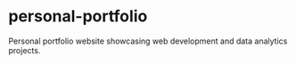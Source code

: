 # personal-portfolio
Personal portfolio website showcasing web development and data analytics projects.
